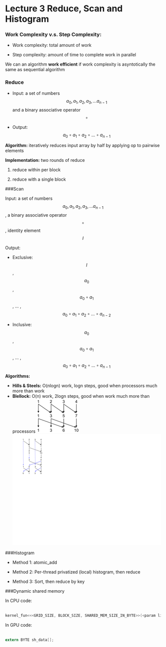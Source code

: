 # Lecture 3 Reduce, Scan and Histogram

### Work Complexity v.s. Step Complexity:

* Work complexity: total amount of work

* Step complexity: amount of time to complete work in parallel

We can an algorithm **work efficient** if work complexity is asyntotically the same as sequential algorithm

### Reduce

* Input: a set of numbers $$a_0, a_1, a_2, a_3, ... a_{n-1}$$ and a binary associative operator $$\circ$$

* Output: $$a_0 \circ a_1 \circ a_2 \circ ... \circ a_{n-1}$$

**Algorithm:** iteratively reduces input array by half by applying op to pairwise elements

**Implementation:** two rounds of reduce

1. reduce within per block

2. reduce with a single block

###Scan

Input: a set of numbers $$a_0, a_1, a_2, a_3, ... a_{n-1}$$, a binary associative operator $$\circ$$, identity element $$I$$

Output: 

* Exclusive: $$I$$, $$a_0$$, $$a_0 \circ a_1$$, ... , $$a_0 \circ a_1 \circ a_2\circ ... \circ a_{n-2}$$

* Inclusive: $$a_0$$, $$a_0 \circ a_1$$, ... , $$a_0 \circ a_1 \circ a_2\circ ... \circ a_{n-1}$$

**Algorithms:**

* **Hills & Steels:** O(nlogn) work, logn steps, good when processors much more than work
* **Blellock:** O(n) work, 2logn steps, good when work much more than processors
![](https://github.com/hxtang/MOOC/blob/Udacity344/Udacity344/notes/images/Lec3_Hills_Steels.png "Hills and Steels")
![](https://github.com/hxtang/MOOC/blob/Udacity344/Udacity344/notes/images/Lec3_Blellock.png "Blellock")

###Histogram

* Method 1: atomic_add

* Method 2: Per-thread privatized (local) histogram, then reduce

* Method 3: Sort, then reduce by key

###Dynamic shared memory

In CPU code:

```c

kernel_fun<<<GRID_SIZE, BLOCK_SIZE, SHARED_MEM_SIZE_IN_BYTE>>(<param list>)

```

In GPU code:

```c

extern BYTE sh_data[];

```

